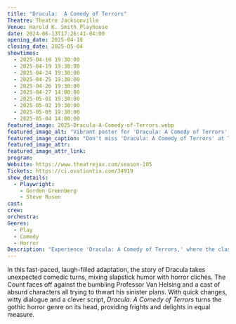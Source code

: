 ```yaml
---
title: "Dracula:  A Comedy of Terrors"
Theatre: Theatre Jacksonville
Venue: Harold K. Smith Playhouse
date: 2024-06-13T17:26:41-04:00
opening_date: 2025-04-18
closing_date: 2025-05-04
showtimes:
  - 2025-04-18 19:30:00
  - 2025-04-19 19:30:00
  - 2025-04-24 19:30:00
  - 2025-04-25 19:30:00
  - 2025-04-26 19:30:00
  - 2025-04-27 14:00:00
  - 2025-05-01 19:30:00
  - 2025-05-02 19:30:00
  - 2025-05-03 19:30:00
  - 2025-05-04 14:00:00
featured_image: 2025-Dracula-A-Comedy-of-Terrors.webp
featured_image_alt: "Vibrant poster for 'Dracula: A Comedy of Terrors' at Theatre Jacksonville. It features bold, colorful text over a dynamic background, announcing the play's run from April 18 to May 4, 2025."
featured_image_caption: "Don't miss 'Dracula: A Comedy of Terrors' at Theatre Jacksonville. This hilarious take on the classic tale promises a delightful mix of horror and humor, from April 18 to May 4, 2025."
featured_image_attr: 
featured_image_attr_link: 
program:
Website: https://www.theatrejax.com/season-105
Tickets: https://ci.ovationtix.com/34919 
show_details: 
  - Playwright: 
    - Gordon Greenberg
    - Steve Rosen
cast:
crew:
orchestra:
Genres:
  - Play
  - Comedy
  - Horror
Description: "Experience 'Dracula: A Comedy of Terrors,' where the classic tale of the infamous vampire gets a hilariously sharp and spooky twist."
---
```

In this fast-paced, laugh-filled adaptation, the story of Dracula takes unexpected comedic turns, mixing slapstick humor with horror clichés. The Count faces off against the bumbling Professor Van Helsing and a cast of absurd characters all trying to thwart his sinister plans. With quick changes, witty dialogue and a clever script, *Dracula: A Comedy of Terrors* turns the gothic horror genre on its head, providing frights and delights in equal measure.